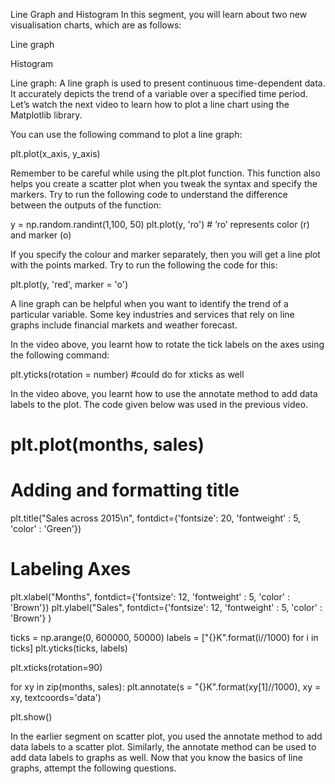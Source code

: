 Line Graph and Histogram
In this segment, you will learn about two new visualisation charts, which are as follows:

Line graph

Histogram


Line graph:
A line graph is used to present continuous time-dependent data. 
It accurately depicts the trend of a variable over a specified time period. 
Let’s watch the next video to learn how to plot a line chart using the Matplotlib library.

You can use the following command to plot a line graph:

plt.plot(x_axis, y_axis)

Remember to be careful while using the plt.plot function. 
This function also helps you create a scatter plot when you tweak the syntax and specify the markers. 
Try to run the following code to understand the difference between the outputs of the function:

y = np.random.randint(1,100, 50)
plt.plot(y, 'ro') # ‘ro’ represents color (r) and marker (o)

If you specify the colour and marker separately, then you will get a line plot with the points marked. 
Try to run the following the code for this:

plt.plot(y, 'red', marker = 'o')

A line graph can be helpful when you want to identify the trend of a particular variable. Some key industries and services that rely on line graphs include financial markets and weather forecast.

In the video above, you learnt how to rotate the tick labels on the axes using the following command:

plt.yticks(rotation = number)  #could do for xticks as well


In the video above, you learnt how to use the annotate method to add data labels to the plot. The code given below was used in the previous video.

 

# plt.plot(months, sales)

# Adding and formatting title
plt.title("Sales across 2015\n", fontdict={'fontsize': 20, 'fontweight' : 5, 'color' : 'Green'})

# Labeling Axes
plt.xlabel("Months", fontdict={'fontsize': 12, 'fontweight' : 5, 'color' : 'Brown'})
plt.ylabel("Sales", fontdict={'fontsize': 12, 'fontweight' : 5, 'color' : 'Brown'} )

ticks = np.arange(0, 600000, 50000)
labels = ["{}K".format(i//1000) for i in ticks]
plt.yticks(ticks, labels)

plt.xticks(rotation=90)

for xy in zip(months, sales):
    plt.annotate(s = "{}K".format(xy[1]//1000), xy = xy,  textcoords='data')

plt.show()

In the earlier segment on scatter plot, you used the annotate method to add data labels to a scatter plot. 
Similarly, the annotate method can be used to add data labels to graphs as well.
Now that you know the basics of line graphs, attempt the following questions.